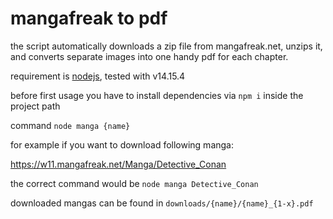 # mangafreak to pdf

the script automatically downloads a zip file from mangafreak.net, unzips it, and converts separate images into one handy pdf for each chapter.

requirement is [nodejs](https://nodejs.org/en/), tested with v14.15.4

before first usage you have to install dependencies via `npm i` inside the project path

command `node manga {name}`

for example if you want to download following manga:

https://w11.mangafreak.net/Manga/Detective_Conan

the correct command would be `node manga Detective_Conan`

downloaded mangas can be found in `downloads/{name}/{name}_{1-x}.pdf`
